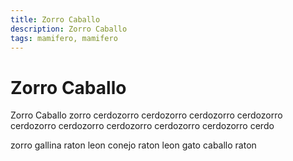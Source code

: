 ```yaml
---
title: Zorro Caballo
description: Zorro Caballo
tags: mamifero, mamifero
---
```


# Zorro Caballo

Zorro Caballo zorro cerdozorro cerdozorro cerdozorro cerdozorro cerdozorro cerdozorro cerdozorro cerdozorro cerdozorro cerdo

zorro gallina raton leon conejo raton leon gato caballo raton